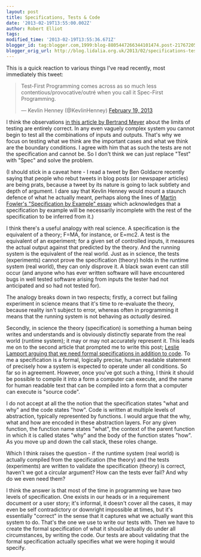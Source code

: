 ```yaml
---
layout: post
title: Specifications, Tests & Code
date: '2013-02-19T13:55:00.002Z'
author: Robert Elliot
tags: 
modified_time: '2013-02-19T13:55:36.671Z'
blogger_id: tag:blogger.com,1999:blog-8805447266344101474.post-2176720518674447816
blogger_orig_url: http://blog.lidalia.org.uk/2013/02/specifications-tests-code.html
---
```


This is a quick reaction to various things I've read recently, most immediately 
this tweet:
<blockquote class="twitter-tweet"><p>Test-First Programming comes across as so much less contentious/provocative/outré when you call it Spec-First Programming.</p>&mdash; Kevlin Henney (@KevlinHenney) <a href="https://twitter.com/KevlinHenney/status/303831637324619776">February 19, 2013</a></blockquote><script async src="//platform.twitter.com/widgets.js" charset="utf-8"></script>

I think the observations 
[in this article by Bertrand Meyer](http://cacm.acm.org/blogs/blog-cacm/156428-a-fundamental-duality-of-software-engineering/fulltext) 
about the limits of testing are entirely correct. In any even vaguely complex 
system you cannot begin to test all the combinations of inputs and outputs. 
That's why we focus on testing what we think are the important cases and what we 
think are the boundary conditions. I agree with him that as such the tests are 
not the specification and cannot be. So I don't think we can just replace "Test" 
with "Spec" and solve the problem.

(I should stick in a caveat here - I read a tweet by Ben Goldacre recently 
saying that people who rebut tweets in blog posts (or newspaper articles) are 
being prats, because a tweet by its nature is going to lack subtlety and depth 
of argument. I dare say that Kevlin Henney would mount a staunch defence of what
he actually meant, perhaps along the lines of 
[Martin Fowler's "Specification by Example" essay](http://martinfowler.com/bliki/SpecificationByExample.html) 
which acknowledges that a specification by example will be necessarily 
incomplete with the rest of the specification to be inferred from it.)

I think there's a useful analogy with real science. A specification is the 
equivalent of a theory; F=MA, for instance, or E=mc2. A test is the equivalent 
of an experiment; for a given set of controlled inputs, it measures the actual 
output against that predicted by the theory. And the running system is the 
equivalent of the real world. Just as in science, the tests (experiments) cannot 
prove the specification (theory) holds in the runtime system (real world), they 
can only disprove it. A black swan event can still occur (and anyone who has 
ever written software will have encountered bugs in well tested software arising 
from inputs the tester had not anticipated and so had not tested for).

The analogy breaks down in two respects; firstly, a correct but failing 
experiment in science means that it's time to re-evaluate the theory, because 
reality isn't subject to error, whereas often in programming it means that the 
running system is not behaving as _actually_ desired.

Secondly, in science the theory (specification) is something a human being 
writes and understands and is obviously distinctly separate from the real world 
(runtime system); it may or may not accurately represent it. This leads me on to 
the second article that prompted me to write this post; 
[Leslie Lamport arguing that we need formal specifications in addition to code](http://www.wired.com/opinion/2013/01/code-bugs-programming-why-we-need-specs/). 
To me a specification is a formal, logically precise, human readable statement 
of precisely how a system is expected to operate under all conditions. So far so 
in agreement. However, once you've got such a thing, I think it should be 
possible to compile it into a form a computer can execute, and the name for 
human readable text that can be compiled into a form that a computer can execute 
is "source code".

I do not accept at all the the notion that the specification states "what and 
why" and the code states "how". Code is written at multiple levels of 
abstraction, typically represented by functions. I would argue that the why, 
what and how are encoded in these abstraction layers. For any given function, 
the function name states "what", the context of the parent function in which it 
is called states "why" and the body of the function states "how". As you move up 
and down the call stack, these roles change.

Which I think raises the question - if the runtime system (real world) is 
actually compiled from the specification (the theory) and the tests 
(experiments) are written to validate the specification (theory) is correct, 
haven't we got a circular argument? How can the tests ever fail? And why do we 
even need them?

I think the answer is that most of the time in programming we have two levels of 
specification. One exists in our heads or in a requirement document or a user 
story; it's informal, it doesn't cover all the cases, it may even be self 
contradictory or downright impossible at times, but it's essentially "correct" 
in the sense that it captures what we actually want this system to do. That's 
the one we use to write our tests with. Then we have to create the formal 
specification of what it should actually do under all circumstances, by writing 
the code. Our tests are about validating that the formal specification actually 
specifies what we were hoping it would specify.
